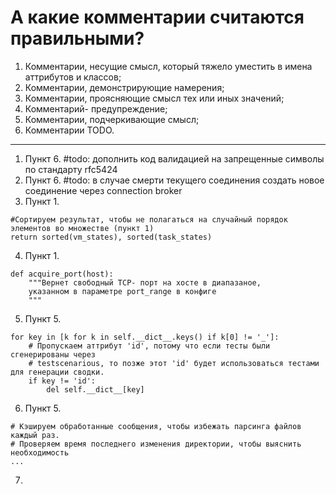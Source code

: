 # А какие комментарии считаются правильными?
1) Комментарии, несущие смысл, который тяжело уместить в имена аттрибутов и классов;
2) Комментарии, демонстрирующие намерения;
3) Комментарии, проясняющие смысл тех или иных значений;
4) Комментарий- предупреждение;
5) Комментарии, подчеркивающие смысл;
6) Комментарии TODO.

***

1. Пункт 6.
#todo: дополнить код валидацией на запрещенные символы по стандарту rfc5424
2. Пункт 6.
#todo: в случае смерти текущего соединения создать новое соединение через connection broker
3. Пункт 1.
```
#Сортируем результат, чтобы не полагаться на случайный порядок элементов во множестве (пункт 1)
return sorted(vm_states), sorted(task_states)
```
4. Пункт 1.
```
def acquire_port(host):
    """Вернет свободный TCP- порт на хосте в диапазаное,
    указанном в параметре port_range в конфиге
    """
```
5. Пункт 5.
```
for key in [k for k in self.__dict__.keys() if k[0] != '_']:
    # Пропускаем аттрибут 'id', потому что если тесты были сгенерированы через
    # testscenarious, то позже этот 'id' будет использоваться тестами для генерации сводки.
    if key != 'id':
        del self.__dict__[key]
```
6. Пункт 5.
```
# Кэшируем обработанные сообщения, чтобы избежать парсинга файлов каждый раз.
# Проверяем время последнего изменения директории, чтобы выяснить необходимость
...
```
7. 